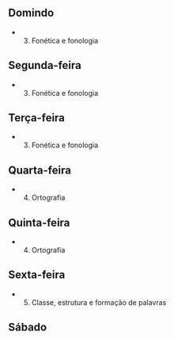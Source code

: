 ## Domindo
- 03. Fonética e fonologia  

## Segunda-feira
- 03. Fonética e fonologia  

## Terça-feira
- 03. Fonética e fonologia  

## Quarta-feira
- 04. Ortografia  

## Quinta-feira
- 04. Ortografia  

## Sexta-feira
- 05. Classe, estrutura e formação de palavras  

## Sábado